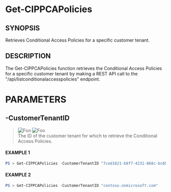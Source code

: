 # Get-CIPPCAPolicies
## SYNOPSIS
Retrieves Conditional Access Policies for a specific customer tenant.
## DESCRIPTION
The Get-CIPPCAPolicies function retrieves the Conditional Access Policies for a specific customer tenant by making a REST API call to the "/api/listconditionalaccesspolicies" endpoint.
# PARAMETERS

## **-CustomerTenantID**
> ![Foo](https://img.shields.io/badge/Type-String-Blue?) ![Foo](https://img.shields.io/badge/Mandatory-TRUE-Red?) \
The ID of the customer tenant for which to retrieve the Conditional Access Policies.

 #### EXAMPLE 1
```powershell
PS > Get-CIPPCAPolicies -CustomerTenantID "7ced1621-b8f7-4231-868c-bc6b1a2f1778"
```
 #### EXAMPLE 2
```powershell
PS > Get-CIPPCAPolicies -CustomerTenantID "contoso.onmicrosoft.com"
```

